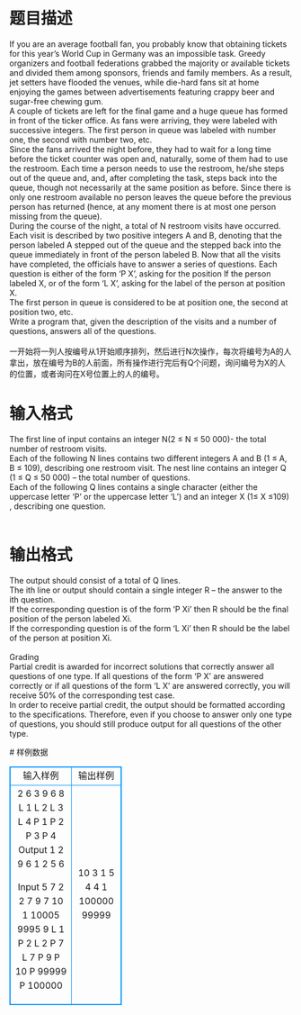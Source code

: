 # 

 
 # 题目描述 
<p>
If you are an average football fan, you probably know that obtaining tickets for this year’s World Cup in Germany was an impossible task. Greedy organizers and football federations grabbed the majority or available tickets and divided them among sponsors, friends and family members. As a result, jet setters have flooded the venues, while die-hard fans sit at home enjoying the games between advertisements featuring crappy beer and sugar-free chewing gum.<br>A couple of tickets are left for the final game and a huge queue has formed in front of the ticker office. As fans were arriving, they were labeled with successive integers. The first person in queue was labeled with number one, the second with number two, etc.<br>Since the fans arrived the night before, they had to wait for a long time before the ticket counter was open and, naturally, some of them had to use the restroom. Each time a person needs to use the restroom, he/she steps out of the queue and, and, after completing the task, steps back into the queue, though not necessarily at the same position as before. Since there is only one restroom available no person leaves the queue before the previous person has returned (hence, at any moment there is at most one person missing from the queue).<br>During the course of the night, a total of N restroom visits have occurred. Each visit is described by two positive integers A and B, denoting that the person labeled A stepped out of the queue and the stepped back into the queue immediately in front of the person labeled B. Now that all the visits have completed, the officials have to answer a series of questions. Each question is either of the form ‘P X’, asking for the position lf the person labeled X, or of the form ‘L X’, asking for the label of the person at position X.<br>The first person in queue is considered to be at position one, the second at position two, etc.<br>Write a program that, given the description of the visits and a number of questions, answers all of the questions.<br><br>一开始将一列人按编号从1开始顺序排列，然后进行N次操作，每次将编号为A的人拿出，放在编号为B的人前面，所有操作进行完后有Q个问题，询问编号为X的人的位置，或者询问在X号位置上的人的编号。<br></p> 

 
 # 输入格式 
<p>
The first line of input contains an integer N(2 ≤ N ≤ 50 000)- the total number of restroom visits.<br>Each of the following N lines contains two different integers A and B (1 ≤ A, B ≤ 109), describing one restroom visit. The nest line contains an integer Q (1 ≤ Q ≤ 50 000) – the total number of questions.<br>Each of the following Q lines contains a single character (either the uppercase letter ‘P’ or the uppercase letter ‘L’) and an integer X (1≤ X ≤109) , describing one question.<br><br></p> 

 
 # 输出格式 
<p>
The output should consist of a total of Q lines.<br>The ith line or output should contain a single integer R – the answer to the ith question.<br>If the corresponding question is of the form ‘P Xi’ then R should be the final position of the person labeled Xi.<br>If the corresponding question is of the form ‘L Xi’ then R should be the label of the person at position Xi.<br><br>Grading<br>Partial credit is awarded for incorrect solutions that correctly answer all questions of one type. If all questions of the form ‘P X’ are answered correctly or if all questions of the form ‘L X’ are answered correctly, you will receive 50% of the corresponding test case.<br>In order to receive partial credit, the output should be formatted according to the specifications. Therefore, even if you choose to answer only one type of questions, you should still produce output for all questions of the other type. <br></p> 
# 样例数据
<style>
        table,table tr th, table tr td { border:1px solid #0094ff; }
        table { width: 200px; min-height: 25px; line-height: 25px; text-align: center; border-collapse: collapse;}   
    </style>
<table>
	<tr>
		<td>输入样例</td>
		<td>输出样例</td>
	</tr>
<tr><td>2
6 3
9 6
8
L 1
L 2
L 3
L 4
P 1
P 2
P 3
P 4
Output
1
2
9
6
1
2
5
6

Input
5
7 2
2 7
9 7
10 1
10005 9995
9
L 1
P 2
L 2
P 7
L 7
P 9
P 10
P 99999
P 100000
</td><td>10
3
1
5
4
4
1
100000
99999
</td></tr></table>
